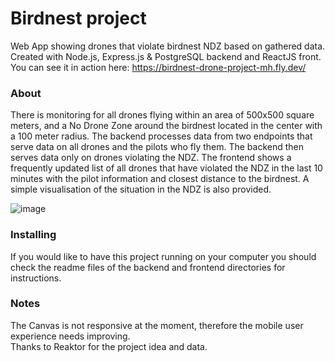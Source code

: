 # Birdnest project
Web App showing drones that violate birdnest NDZ based on gathered data. Created with Node.js, Express.js & PostgreSQL backend and ReactJS front.
You can see it in action here: https://birdnest-drone-project-mh.fly.dev/

### About
There is monitoring for all drones flying within an area of 500x500 square meters, and a No Drone Zone around the birdnest located in the center with a 100 meter radius. 
The backend processes data from two endpoints that serve data on all drones and the pilots who fly them. The backend then serves data only on drones violating the NDZ.
The frontend shows a frequently updated list of all drones that have violated the NDZ in the last 10 minutes with the pilot information and closest distance to the birdnest. A simple visualisation of the situation in the NDZ is also provided. 

![image](https://user-images.githubusercontent.com/77398611/212603794-330d3b6c-e6ef-4e30-a8c2-defa78564088.png)

### Installing
If you would like to have this project running on your computer you should check the readme files of the backend and frontend directories for instructions. 

### Notes
The Canvas is not responsive at the moment, therefore the mobile user experience needs improving. <br/>
Thanks to Reaktor for the project idea and data.
